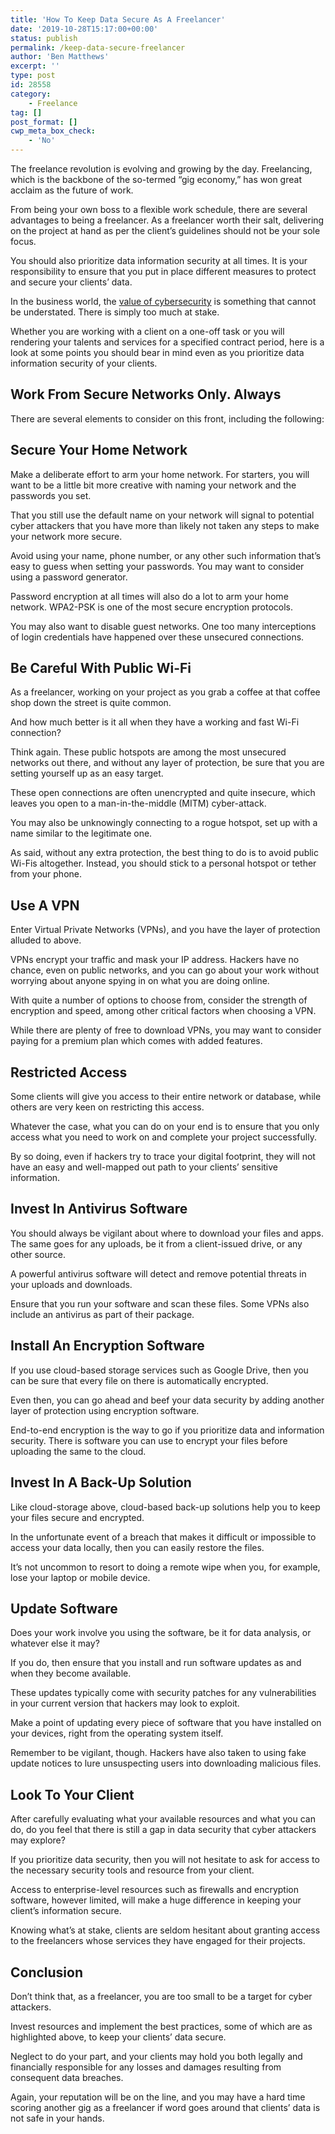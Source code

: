 ```yaml
---
title: 'How To Keep Data Secure As A Freelancer'
date: '2019-10-28T15:17:00+00:00'
status: publish
permalink: /keep-data-secure-freelancer
author: 'Ben Matthews'
excerpt: ''
type: post
id: 28558
category:
    - Freelance
tag: []
post_format: []
cwp_meta_box_check:
    - 'No'
---
```

The freelance revolution is evolving and growing by the day. Freelancing, which is the backbone of the so-termed “gig economy,” has won great acclaim as the future of work.

From being your own boss to a flexible work schedule, there are several advantages to being a freelancer. As a freelancer worth their salt, delivering on the project at hand as per the client’s guidelines should not be your sole focus.

You should also prioritize data information security at all times. It is your responsibility to ensure that you put in place different measures to protect and secure your clients’ data.

In the business world, the [value of cybersecurity](https://reciprocitylabs.com/resources/why-is-cybersecurity-important/) is something that cannot be understated. There is simply too much at stake.

Whether you are working with a client on a one-off task or you will rendering your talents and services for a specified contract period, here is a look at some points you should bear in mind even as you prioritize data information security of your clients.

Work From Secure Networks Only. Always
--------------------------------------

There are several elements to consider on this front, including the following:

Secure Your Home Network
------------------------

Make a deliberate effort to arm your home network. For starters, you will want to be a little bit more creative with naming your network and the passwords you set.

That you still use the default name on your network will signal to potential cyber attackers that you have more than likely not taken any steps to make your network more secure.

Avoid using your name, phone number, or any other such information that’s easy to guess when setting your passwords. You may want to consider using a password generator.

Password encryption at all times will also do a lot to arm your home network. WPA2-PSK is one of the most secure encryption protocols.

You may also want to disable guest networks. One too many interceptions of login credentials have happened over these unsecured connections.

Be Careful With Public Wi-Fi
----------------------------

As a freelancer, working on your project as you grab a coffee at that coffee shop down the street is quite common.

And how much better is it all when they have a working and fast Wi-Fi connection?

Think again. These public hotspots are among the most unsecured networks out there, and without any layer of protection, be sure that you are setting yourself up as an easy target.

These open connections are often unencrypted and quite insecure, which leaves you open to a man-in-the-middle (MITM) cyber-attack.

You may also be unknowingly connecting to a rogue hotspot, set up with a name similar to the legitimate one.

As said, without any extra protection, the best thing to do is to avoid public Wi-Fis altogether. Instead, you should stick to a personal hotspot or tether from your phone.

Use A VPN
---------

Enter Virtual Private Networks (VPNs), and you have the layer of protection alluded to above.

VPNs encrypt your traffic and mask your IP address. Hackers have no chance, even on public networks, and you can go about your work without worrying about anyone spying in on what you are doing online.

With quite a number of options to choose from, consider the strength of encryption and speed, among other critical factors when choosing a VPN.

While there are plenty of free to download VPNs, you may want to consider paying for a premium plan which comes with added features.

Restricted Access
-----------------

Some clients will give you access to their entire network or database, while others are very keen on restricting this access.

Whatever the case, what you can do on your end is to ensure that you only access what you need to work on and complete your project successfully.

By so doing, even if hackers try to trace your digital footprint, they will not have an easy and well-mapped out path to your clients’ sensitive information.

Invest In Antivirus Software
----------------------------

You should always be vigilant about where to download your files and apps. The same goes for any uploads, be it from a client-issued drive, or any other source.

A powerful antivirus software will detect and remove potential threats in your uploads and downloads.

Ensure that you run your software and scan these files. Some VPNs also include an antivirus as part of their package.

Install An Encryption Software
------------------------------

If you use cloud-based storage services such as Google Drive, then you can be sure that every file on there is automatically encrypted.

Even then, you can go ahead and beef your data security by adding another layer of protection using encryption software.

End-to-end encryption is the way to go if you prioritize data and information security. There is software you can use to encrypt your files before uploading the same to the cloud.

Invest In A Back-Up Solution
----------------------------

Like cloud-storage above, cloud-based back-up solutions help you to keep your files secure and encrypted.

In the unfortunate event of a breach that makes it difficult or impossible to access your data locally, then you can easily restore the files.

It’s not uncommon to resort to doing a remote wipe when you, for example, lose your laptop or mobile device.

Update Software
---------------

Does your work involve you using the software, be it for data analysis, or whatever else it may?

If you do, then ensure that you install and run software updates as and when they become available.

These updates typically come with security patches for any vulnerabilities in your current version that hackers may look to exploit.

Make a point of updating every piece of software that you have installed on your devices, right from the operating system itself.

Remember to be vigilant, though. Hackers have also taken to using fake update notices to lure unsuspecting users into downloading malicious files.

Look To Your Client
-------------------

After carefully evaluating what your available resources and what you can do, do you feel that there is still a gap in data security that cyber attackers may explore?

 If you prioritize data security, then you will not hesitate to ask for access to the necessary security tools and resource from your client.

Access to enterprise-level resources such as firewalls and encryption software, however limited, will make a huge difference in keeping your client’s information secure.

Knowing what’s at stake, clients are seldom hesitant about granting access to the freelancers whose services they have engaged for their projects.

Conclusion
----------

Don’t think that, as a freelancer, you are too small to be a target for cyber attackers.

Invest resources and implement the best practices, some of which are as highlighted above, to keep your clients’ data secure.

Neglect to do your part, and your clients may hold you both legally and financially responsible for any losses and damages resulting from consequent data breaches.

Again, your reputation will be on the line, and you may have a hard time scoring another gig as a freelancer if word goes around that clients’ data is not safe in your hands.